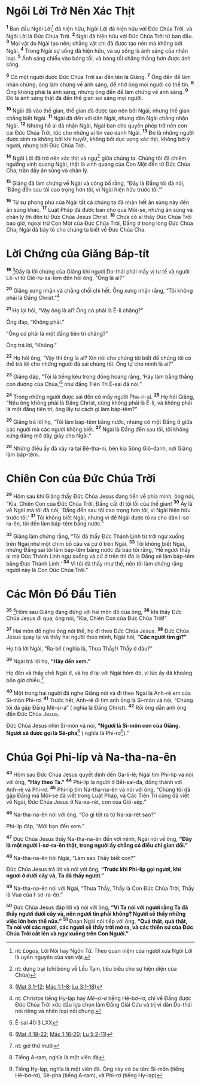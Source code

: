 # Ngôi Lời Trở Nên Xác Thịt
<sup><b>1</b></sup> Ban đầu Ngôi Lời[^1-9384e9a7-e1d1-4f54-8ad6-b201c4456a80] đã hiện hữu, Ngôi Lời đã hiện hữu với Ðức Chúa Trời, và Ngôi Lời là Ðức Chúa Trời. <sup><b>2</b></sup> Ngài đã hiện hữu với Ðức Chúa Trời từ ban đầu. <sup><b>3</b></sup> Mọi vật do Ngài tạo nên; chẳng vật chi đã được tạo nên mà không bởi Ngài. <sup><b>4</b></sup> Trong Ngài sự sống đã hiện hữu, và sự sống là ánh sáng của nhân loại. <sup><b>5</b></sup> Ánh sáng chiếu vào bóng tối, và bóng tối chẳng thắng hơn được ánh sáng.

<sup><b>6</b></sup> Có một người được Ðức Chúa Trời sai đến tên là Giăng. <sup><b>7</b></sup> Ông đến để làm nhân chứng; ông làm chứng về ánh sáng, để nhờ ông mọi người có thể tin. <sup><b>8</b></sup> Ông không phải là ánh sáng, nhưng ông đến để làm chứng về ánh sáng. <sup><b>9</b></sup> Ðó là ánh sáng thật đã đến thế gian soi sáng mọi người.

<sup><b>10</b></sup> Ngài đã vào thế gian, thế gian đã được tạo nên bởi Ngài, nhưng thế gian chẳng biết Ngài. <sup><b>11</b></sup> Ngài đã đến với dân Ngài, nhưng dân Ngài chẳng nhận Ngài. <sup><b>12</b></sup> Nhưng hễ ai đã nhận Ngài, Ngài ban cho quyền phép trở nên con cái Ðức Chúa Trời, tức cho những ai tin vào danh Ngài. <sup><b>13</b></sup> Ðó là những người được sinh ra không bởi khí huyết, không bởi dục vọng xác thịt, không bởi ý người, nhưng bởi Ðức Chúa Trời.

<sup><b>14</b></sup> Ngôi Lời đã trở nên xác thịt và ngự[^2-9384e9a7-e1d1-4f54-8ad6-b201c4456a80] giữa chúng ta. Chúng tôi đã chiêm ngưỡng vinh quang Ngài, thật là vinh quang của Con Một đến từ Ðức Chúa Cha, tràn đầy ân sủng và chân lý.

<sup><b>15</b></sup> Giăng đã làm chứng về Ngài và công bố rằng, “Ðây là Ðấng tôi đã nói, ‘Ðấng đến sau tôi cao trọng hơn tôi, vì Ngài hiện hữu trước tôi.’”

<sup><b>16</b></sup> Từ sự phong phú của Ngài tất cả chúng ta đã nhận hết ân sủng này đến ân sủng khác. <sup><b>17</b></sup> Luật Pháp đã được ban cho qua Môi-se, nhưng ân sủng và chân lý thì đến từ Ðức Chúa Jesus Christ. <sup><b>18</b></sup> Chưa có ai thấy Ðức Chúa Trời bao giờ, ngoại trừ Con Một của Ðức Chúa Trời, Ðấng ở trong lòng Ðức Chúa Cha; Ngài đã bày tỏ cho chúng ta biết về Ðức Chúa Cha.


# Lời Chứng của Giăng Báp-tít
<sup><b>19</b></sup> [^1@-9384e9a7-e1d1-4f54-8ad6-b201c4456a80]Ðây là lời chứng của Giăng khi người Do-thái phái mấy vị tư tế và người Lê-vi từ Giê-ru-sa-lem đến hỏi ông, “Ông là ai?”

<sup><b>20</b></sup> Giăng xưng nhận và chẳng chối chi hết. Ông xưng nhận rằng, “Tôi không phải là Ðấng Christ.”[^3-9384e9a7-e1d1-4f54-8ad6-b201c4456a80]

<sup><b>21</b></sup> Họ lại hỏi, “Vậy ông là ai? Ông có phải là Ê-li chăng?”

Ông đáp, “Không phải.”

“Ông có phải là một đấng tiên tri chăng?”

Ông trả lời, “Không.”

<sup><b>22</b></sup> Họ hỏi ông, “Vậy thì ông là ai? Xin nói cho chúng tôi biết để chúng tôi có thể trả lời cho những người đã sai chúng tôi. Ông tự cho mình là ai?”

<sup><b>23</b></sup> Giăng đáp, “Tôi là tiếng kêu trong đồng hoang rằng, ‘Hãy làm bằng thẳng con đường của Chúa,’[^2@-9384e9a7-e1d1-4f54-8ad6-b201c4456a80] như đấng Tiên Tri Ê-sai đã nói.”

<sup><b>24</b></sup> Trong những người được sai đến có mấy người Pha-ri-si. <sup><b>25</b></sup> Họ hỏi Giăng, “Nếu ông không phải là Ðấng Christ, cũng không phải là Ê-li, và không phải là một đấng tiên tri, ông lấy tư cách gì làm báp-têm?”

<sup><b>26</b></sup> Giăng trả lời họ, “Tôi làm báp-têm bằng nước, nhưng có một Ðấng ở giữa các người mà các người không biết. <sup><b>27</b></sup> Ngài là Ðấng đến sau tôi, tôi không xứng đáng mở dây giày cho Ngài.”

<sup><b>28</b></sup> Những điều ấy đã xảy ra tại Bê-tha-ni, bên kia Sông Giô-đanh, nơi Giăng làm báp-têm.


# Chiên Con của Ðức Chúa Trời
<sup><b>29</b></sup> Hôm sau khi Giăng thấy Ðức Chúa Jesus đang tiến về phía mình, ông nói, “Kìa, Chiên Con của Ðức Chúa Trời, Ðấng cất đi tội lỗi của thế gian! <sup><b>30</b></sup> Ấy là về Ngài mà tôi đã nói, ‘Ðấng đến sau tôi cao trọng hơn tôi, vì Ngài hiện hữu trước tôi.’ <sup><b>31</b></sup> Tôi không biết Ngài, nhưng vì để Ngài được tỏ ra cho dân I-sơ-ra-ên, tôi đến làm báp-têm bằng nước.”

<sup><b>32</b></sup> Giăng làm chứng rằng, “Tôi đã thấy Ðức Thánh Linh từ trời ngự xuống trên Ngài như một chim bồ câu và cứ ở trên Ngài. <sup><b>33</b></sup> Tôi không biết Ngài, nhưng Ðấng sai tôi làm báp-têm bằng nước đã bảo tôi rằng, ‘Hễ ngươi thấy ai mà Ðức Thánh Linh ngự xuống và cứ ở trên thì đó là Ðấng sẽ làm báp-têm bằng Ðức Thánh Linh.’ <sup><b>34</b></sup> Vì tôi đã thấy như thế, nên tôi làm chứng rằng người này là Con Ðức Chúa Trời.”


# Các Môn Ðồ Ðầu Tiên
<sup><b>35</b></sup> [^3@-9384e9a7-e1d1-4f54-8ad6-b201c4456a80]Hôm sau Giăng đang đứng với hai môn đồ của ông, <sup><b>36</b></sup> khi thấy Ðức Chúa Jesus đi qua, ông nói, “Kìa, Chiên Con của Ðức Chúa Trời!”

<sup><b>37</b></sup> Hai môn đồ nghe ông nói thế, họ đi theo Ðức Chúa Jesus. <sup><b>38</b></sup> Ðức Chúa Jesus quay lại và thấy hai người theo mình, Ngài hỏi, **“Các ngươi tìm gì?”**

Họ trả lời Ngài, “Ra-bi! ( nghĩa là, Thưa Thầy!) Thầy ở đâu?”

<sup><b>39</b></sup> Ngài trả lời họ, **“Hãy đến xem.”**

Họ đến và thấy chỗ Ngài ở, và họ ở lại với Ngài hôm đó, vì lúc ấy đã khoảng bốn giờ chiều.[^4-9384e9a7-e1d1-4f54-8ad6-b201c4456a80]

<sup><b>40</b></sup> Một trong hai người đã nghe Giăng nói và đi theo Ngài là Anh-rê em của Si-môn Phi-rơ. <sup><b>41</b></sup> Trước hết, Anh-rê đi tìm anh ông là Si-môn và nói, “Chúng tôi đã gặp Ðấng Mê-si-a” ( nghĩa là Ðấng Christ). <sup><b>42</b></sup> Rồi ông dẫn anh ông đến Ðức Chúa Jesus.

Ðức Chúa Jesus nhìn Si-môn và nói, **“Ngươi là Si-môn con của Giăng. Ngươi sẽ được gọi là Sê-pha**[^5-9384e9a7-e1d1-4f54-8ad6-b201c4456a80] ( nghĩa là Phi-rơ[^6-9384e9a7-e1d1-4f54-8ad6-b201c4456a80]).”


# Chúa Gọi Phi-líp và Na-tha-na-ên
<sup><b>43</b></sup> Hôm sau Ðức Chúa Jesus quyết định đến Ga-li-lê; Ngài tìm Phi-líp và nói với ông, **“Hãy theo Ta.”** <sup><b>44</b></sup> Phi-líp là người ở Bết-sai-đa, đồng thành với Anh-rê và Phi-rơ. <sup><b>45</b></sup> Phi-líp tìm Na-tha-na-ên và nói với ông, “Chúng tôi đã gặp Ðấng mà Môi-se đã viết trong Luật Pháp, và Các Tiên Tri cũng đã viết về Ngài, Ðức Chúa Jesus ở Na-xa-rét, con của Giô-sép.”

<sup><b>46</b></sup> Na-tha-na-ên nói với ông, “Có gì tốt ra từ Na-xa-rét sao?”

Phi-líp đáp, “Mời bạn đến xem.”

<sup><b>47</b></sup> Ðức Chúa Jesus thấy Na-tha-na-ên đến với mình, Ngài nói về ông, **“Ðây là một người I-sơ-ra-ên thật, trong người ấy chẳng có điều chi gian dối.”**

<sup><b>48</b></sup> Na-tha-na-ên hỏi Ngài, “Làm sao Thầy biết con?”

Ðức Chúa Jesus trả lời và nói với ông, **“Trước khi Phi-líp gọi ngươi, khi ngươi ở dưới cây vả, Ta đã thấy ngươi.”**

<sup><b>49</b></sup> Na-tha-na-ên nói với Ngài, “Thưa Thầy, Thầy là Con Ðức Chúa Trời, Thầy là Vua của I-sơ-ra-ên.”

<sup><b>50</b></sup> Ðức Chúa Jesus đáp lời và nói với ông, **“Vì Ta nói với ngươi rằng Ta đã thấy ngươi dưới cây vả, nên ngươi tin phải không? Ngươi sẽ thấy những việc lớn hơn thế nữa.”** <sup><b>51</b></sup> Ðoạn Ngài nói tiếp với ông, **“Quả thật, quả thật, Ta nói với các ngươi, các ngươi sẽ thấy trời mở ra, và các thiên sứ của Ðức Chúa Trời cất lên và ngự xuống trên Con Người.”**

[^1-9384e9a7-e1d1-4f54-8ad6-b201c4456a80]: nt: *Lógos*, Lời Nói hay Ngôn Từ. Theo quan niệm của người xưa Ngôi Lời là uyên nguyên của vạn vật.
[^2-9384e9a7-e1d1-4f54-8ad6-b201c4456a80]: nt: dựng trại (chỉ bóng về Lều Tạm, tiêu biểu cho sự hiện diện của Chúa)
[^3-9384e9a7-e1d1-4f54-8ad6-b201c4456a80]: nt: *Christos* tiếng Hy-lạp hay *Mê-si-a* tiếng Hê-bơ-rơ, chỉ về Ðấng được Ðức Chúa Trời xức dầu lựa chọn làm Ðấng Giải Cứu và trị vì dân Do-thái nói riêng và nhân loại nói chung.
[^4-9384e9a7-e1d1-4f54-8ad6-b201c4456a80]: nt: giờ thứ mười
[^5-9384e9a7-e1d1-4f54-8ad6-b201c4456a80]: Tiếng A-ram, nghĩa là một viên đá
[^6-9384e9a7-e1d1-4f54-8ad6-b201c4456a80]: Tiếng Hy-lạp, nghĩa là một viên đá. Ông này có ba tên: Si-môn (tiếng Hê-bơ-rơ), Sê-pha (tiếng A-ram), và Phi-rơ (tiếng Hy-lạp)
[^1@-9384e9a7-e1d1-4f54-8ad6-b201c4456a80]: ([Mat 3:1-12](/passage/?search=Matt.3.1-Matt.3.12\&version=BD2011); [Mác 1:1-8](/passage/?search=Mark.1.1-Mark.1.8\&version=BD2011); [Lu 3:1-18](/passage/?search=Luke.3.1-Luke.3.18\&version=BD2011))
[^2@-9384e9a7-e1d1-4f54-8ad6-b201c4456a80]: Ê-sai 40:3 LXX
[^3@-9384e9a7-e1d1-4f54-8ad6-b201c4456a80]: ([Mat 4:18-22](/passage/?search=Matt.4.18-Matt.4.22\&version=BD2011); [Mác 1:16-20](/passage/?search=Mark.1.16-Mark.1.20\&version=BD2011); [Lu 5:2-11](/passage/?search=Luke.5.2-Luke.5.11\&version=BD2011))